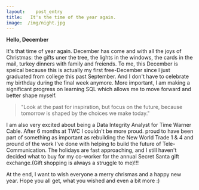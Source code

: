 ```yaml
---
layout:    post_entry
title:   It's the time of the year again.
image:  /img/night.jpg
---
```





**Hello, December**

It's that time of year again. December has come and with all the joys of Christmas: the gifts uner the tree, the lights in the windows, the cards in the mail, turkey dinners with family  and freiends. To me, this December is speical because this is actually my first free-December since I just graduated from college this past September. And I don't have to celebrate my birthday during the final week anymore. More important, I am making a significant progress on learning SQL which allows me to move forward and better shape myself. 
 
 >"Look at the past for inspiration, but focus on the future, because tomorrow is shaped by the choices we make today."

 I am also very excited about being a Data Integrity Analyst for Time Warner Cable. After 6 months at TWC I couldn't be more proud. proud to have been part of something as important as rebuilding the New World Trade 1 & 4 and pround of the work I've done with helping to build the future of Tele-Communication. The holidays are fast approaching, and I still haven't decided what to buy for my co-worker for the annual Secret Santa gift exchange.(Gift shopping is always a struggle to me)!!!  

At the end, I want to wish everyone a merry chrismas and a happy new year. Hope you all get, what you wished and even a bit more :)


